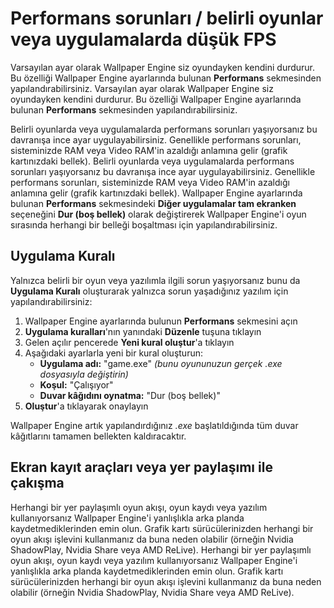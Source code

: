 # Performans sorunları / belirli oyunlar veya uygulamalarda düşük FPS

Varsayılan ayar olarak Wallpaper Engine siz oyundayken kendini durdurur. Bu özelliği Wallpaper Engine ayarlarında bulunan **Performans** sekmesinden yapılandırabilirsiniz. Varsayılan ayar olarak Wallpaper Engine siz oyundayken kendini durdurur. Bu özelliği Wallpaper Engine ayarlarında bulunan **Performans** sekmesinden yapılandırabilirsiniz.

Belirli oyunlarda veya uygulamalarda performans sorunları yaşıyorsanız bu davranışa ince ayar uygulayabilirsiniz. Genellikle performans sorunları, sisteminizde RAM veya Video RAM'in azaldığı anlamına gelir (grafik kartınızdaki bellek). Belirli oyunlarda veya uygulamalarda performans sorunları yaşıyorsanız bu davranışa ince ayar uygulayabilirsiniz. Genellikle performans sorunları, sisteminizde RAM veya Video RAM'in azaldığı anlamına gelir (grafik kartınızdaki bellek). Wallpaper Engine ayarlarında bulunan **Performans** sekmesindeki **Diğer uygulamalar tam ekranken** seçeneğini **Dur (boş bellek)** olarak değiştirerek Wallpaper Engine'i oyun sırasında herhangi bir belleği boşaltması için yapılandırabilirsiniz.

## Uygulama Kuralı

Yalnızca belirli bir oyun veya yazılımla ilgili sorun yaşıyorsanız bunu da **Uygulama Kuralı** oluşturarak yalnızca sorun yaşadığınız yazılım için yapılandırabilirsiniz:

1. Wallpaper Engine ayarlarında bulunun **Performans** sekmesini açın
2. **Uygulama kuralları**'nın yanındaki **Düzenle** tuşuna tıklayın
3. Gelen açılır pencerede **Yeni kural oluştur**'a tıklayın
4. Aşağıdaki ayarlarla yeni bir kural oluşturun:
    * **Uygulama adı:** "game.exe" *(bunu oyununuzun gerçek .exe dosyasıyla değiştirin)*
    * **Koşul:** "Çalışıyor"
    * **Duvar kâğıdını oynatma:** "Dur (boş bellek)"
5. **Oluştur**'a tıklayarak onaylayın

Wallpaper Engine artık yapılandırdığınız *.exe* başlatıldığında tüm duvar kâğıtlarını tamamen bellekten kaldıracaktır.

## Ekran kayıt araçları veya yer paylaşımı ile çakışma

Herhangi bir yer paylaşımlı oyun akışı, oyun kaydı veya yazılım kullanıyorsanız Wallpaper Engine'i yanlışlıkla arka planda kaydetmediklerinden emin olun. Grafik kartı sürücülerinizden herhangi bir oyun akışı işlevini kullanmanız da buna neden olabilir (örneğin Nvidia ShadowPlay, Nvidia Share veya AMD ReLive). Herhangi bir yer paylaşımlı oyun akışı, oyun kaydı veya yazılım kullanıyorsanız Wallpaper Engine'i yanlışlıkla arka planda kaydetmediklerinden emin olun. Grafik kartı sürücülerinizden herhangi bir oyun akışı işlevini kullanmanız da buna neden olabilir (örneğin Nvidia ShadowPlay, Nvidia Share veya AMD ReLive).
